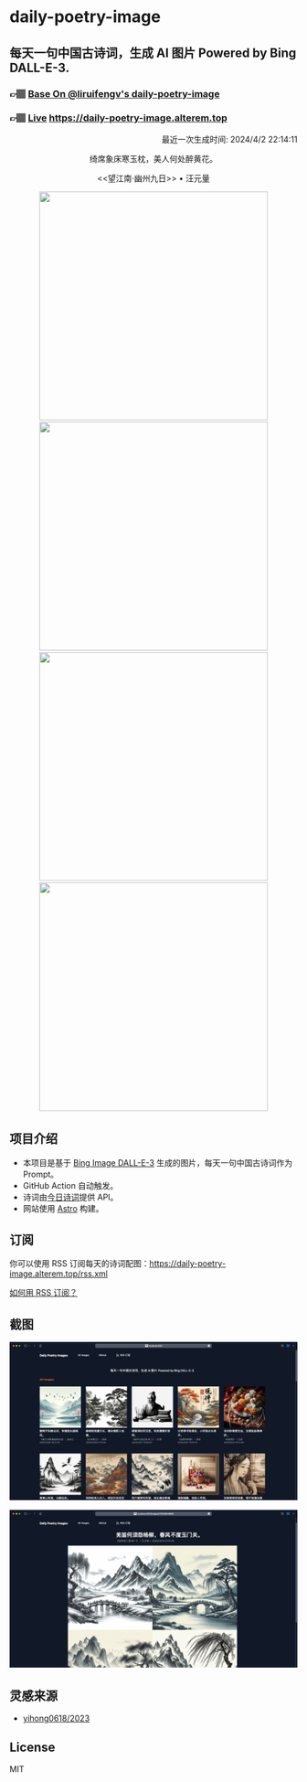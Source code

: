 
# daily-poetry-image

## 每天一句中国古诗词，生成 AI 图片 Powered by Bing DALL-E-3.

### 👉🏽 [Base On @liruifengv's daily-poetry-image](https://github.com/liruifengv/daily-poetry-image)

### 👉🏽 [Live](https://daily-poetry-image.alterem.top/) https://daily-poetry-image.alterem.top

<p align="right">
  最近一次生成时间: 2024/4/2 22:14:11
</p>
<p align="center">
绮席象床寒玉枕，美人何处醉黄花。
</p>
<p align="center">
<<望江南·幽州九日>> • 汪元量
</p>
<p align="center">
<img src="https://tse1.mm.bing.net/th/id/OIG3.A4HF3kMNK61Whk4PtcyT" height="400" width="400" />
<img src="https://tse1.mm.bing.net/th/id/OIG3._rcQB5dQpAfCxMSyxgMJ" height="400" width="400" />
<img src="https://tse2.mm.bing.net/th/id/OIG3.tG5EycuWZ6GIzkLWPLgI" height="400" width="400" />
<img src="https://tse1.mm.bing.net/th/id/OIG3.9HEXKTOO5msJfVdkfIF6" height="400" width="400" />
</p>

## 项目介绍

-   本项目是基于 [Bing Image DALL-E-3](https://www.bing.com/images/create) 生成的图片，每天一句中国古诗词作为 Prompt。
-   GitHub Action 自动触发。
-   诗词由[今日诗词](https://www.jinrishici.com/)提供 API。
-   网站使用 [Astro](https://astro.build) 构建。

## 订阅

你可以使用 RSS 订阅每天的诗词配图：https://daily-poetry-image.alterem.top/rss.xml

[如何用 RSS 订阅？](https://zhuanlan.zhihu.com/p/55026716)

## 截图

![图片列表](./screenshots/Snipaste_2023-12-28_21-00-26.png)

![图片详情](./screenshots/Snipaste_2023-12-28_21-00-53.png)

## 灵感来源

-   [yihong0618/2023](https://github.com/yihong0618/2023)

## License

MIT
